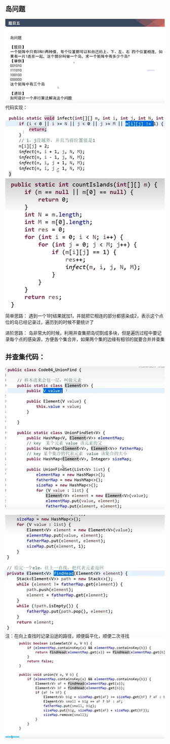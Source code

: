 ## 岛问题
![Alt text](image.png)
代码实现：
![Alt text](image-1.png)
![Alt text](image-2.png)
简单思路：
遇到一个1时结果就加1，并就把它相连的部分都感染成2，表示这个点位的岛已经记录过，遍历到的时候不要统计了

进阶思路：
岛非常大的时候，利用并查集把岛切割成多块，但是遍历过程中要记录每个点的感染源，方便各个集合并，如果两个集的边缘有相邻的就要合并并查集


## 并查集代码：
![Alt text](image-3.png)

![Alt text](image-4.png)
注：在向上查找时记录沿途的路径，顺便扁平化，顺便二次寻找
![Alt text](image-5.png)